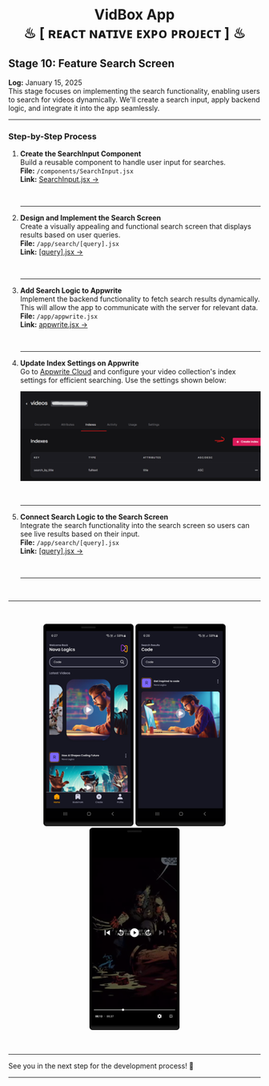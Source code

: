 <h1 align="center" >  VidBox App <br> ♨ [ ʀᴇᴀᴄᴛ ɴᴀᴛɪᴠᴇ ᴇxᴘᴏ ᴘʀᴏᴊᴇᴄᴛ ] ♨</h1>


## Stage 10: Feature Search Screen  

**Log:** January 15, 2025  
This stage focuses on implementing the search functionality, enabling users to search for videos dynamically. We'll create a search input, apply backend logic, and integrate it into the app seamlessly.  

---

### Step-by-Step Process  

1. **Create the SearchInput Component**  
Build a reusable component to handle user input for searches.  
   **File:** `/components/SearchInput.jsx`  
   **Link:** [SearchInput.jsx ->](./components/SearchInput.jsx)  
   
   <br/>
   
   ---  

1. **Design and Implement the Search Screen**  
   Create a visually appealing and functional search screen that displays results based on user queries.  
   **File:** `/app/search/[query].jsx`  
   **Link:** [[query].jsx ->](./app/search/[query].jsx)  
   
   <br/>
   
   ---  

2. **Add Search Logic to Appwrite**  
   Implement the backend functionality to fetch search results dynamically. This will allow the app to communicate with the server for relevant data.  
   **File:** `/app/appwrite.jsx`  
   **Link:** [appwrite.jsx ->](./app/appwrite.jsx) 

   <br/>
   
   ---  

3. **Update Index Settings on Appwrite**  
   Go to [Appwrite Cloud](https://cloud.appwrite.io/) and configure your video collection's index settings for efficient searching. Use the settings shown below:  
   <p align="center">  
      <img src="./_archive/video_search_settings.png" alt="Video Collection Index Settings">  
   </p>  

   <br/>

   ---  


4. **Connect Search Logic to the Search Screen**  
   Integrate the search functionality into the search screen so users can see live results based on their input.  
   **File:** `/app/search/[query].jsx`  
   **Link:** [[query].jsx ->](./app/search/[query].jsx)  

   <br/>
   
   ---  
 

<br/>

---

<br/>

<p align="center">
<img src="./_archive/screenshot_01.png" width=180>
<img src="./_archive/screenshot_02.png" width=180>
<img src="./_archive/screenshot_03.png" width=180>
</p>

<br/>

---

See you in the next step for the development process! 🚀  

---